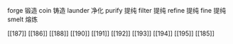 




forge 锻造
coin 铸造
launder 净化
purify 提纯
filter 提纯
refine 提纯
fine 提纯
smelt 熔炼

[[187]]
[[186]]
[[188]]
[[190]]
[[191]]
[[192]]
[[193]]
[[194]]
[[195]]
[[185]]